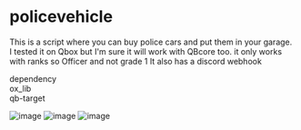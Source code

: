 # policevehicle
This is a script where you can buy police cars and put them in your garage.
I tested it on Qbox but I'm sure it will work with QBcore too.
it only works with ranks so Officer and not grade 1 
It also has a discord webhook



  dependency  
  ox_lib  
  qb-target


![image](https://github.com/user-attachments/assets/ad4c4cfc-6c68-4f59-bf2f-e824c438c8c0)
![image](https://github.com/user-attachments/assets/863d138f-c894-42e8-8f05-2cf3e06f04b6)
![image](https://github.com/user-attachments/assets/2e22f2e5-f53f-4004-a04e-4426c9a37df8)

